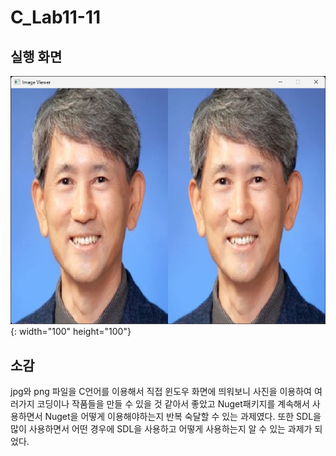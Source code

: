 # C_Lab11-11
## 실행 화면
![title](./result_Image.png){: width="100" height="100"}
## 소감
jpg와 png 파일을 C언어를 이용해서 직접 윈도우 화면에 띄워보니 사진을 이용하여 여러가지 코딩이나 작품들을 만들 수 있을 것 같아서 좋았고 Nuget패키지를 계속해서 사용하면서 Nuget을 어떻게 이용해야하는지 반복 숙달할 수 있는 과제였다. 또한 SDL을 많이 사용하면서 어떤 경우에 SDL을 사용하고 어떻게 사용하는지 알 수 있는 과제가 되었다.
